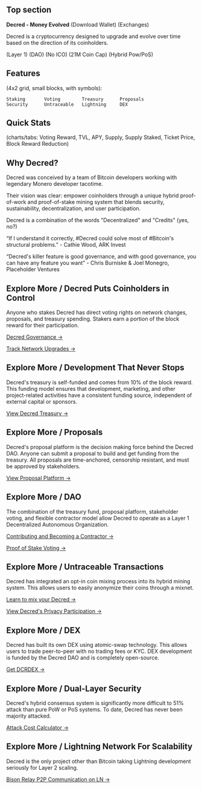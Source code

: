 ## Top section

**Decred - Money Evolved** (Download Wallet) (Exchanges)

Decred is a cryptocurrency designed to upgrade and evolve over time based on the direction of its coinholders.

(Layer 1) (DAO) (No ICO) (21M Coin Cap) (Hybrid Pow/PoS)


## Features

(4x2 grid, small blocks, with symbols):

```
Staking       Voting        Treasury      Proposals
Security      Untraceable   Lightning     DEX
```


## Quick Stats

(charts/tabs: Voting Reward, TVL, APY, Supply, Supply Staked, Ticket Price, Block Reward Reduction)


## Why Decred?

Decred was conceived by a team of Bitcoin developers working with legendary Monero developer tacotime.

Their vision was clear: empower coinholders through a unique hybrid proof-of-work and proof-of-stake mining system that blends security, sustainability, decentralization, and user participation.

Decred is a combination of the words "Decentralized" and "Credits" (yes, no?)

“If I understand it correctly, #Decred could solve most of #Bitcoin's structural problems.” - Cathie Wood, ARK Invest

“Decred's killer feature is good governance, and with good governance, you can have any feature you want” - Chris Burniske & Joel Monegro, Placeholder Ventures


## Explore More / Decred Puts Coinholders in Control

Anyone who stakes Decred has direct voting rights on network changes, proposals, and treasury spending. Stakers earn a portion of the block reward for their participation.

[Decred Governance ->](https://docs.decred.org/governance/overview/)

[Track Network Upgrades ->](https://voting.decred.org/)

## Explore More / Development That Never Stops

Decred's treasury is self-funded and comes from 10% of the block reward. This funding model ensures that development, marketing, and other project-related activities have a consistent funding source, independent of external capital or sponsors.

[View Decred Treasury ->](https://dcrdata.decred.org/treasury?chart=balance&zoom=knj8yxs0-lrfvxnk0&bin=month&txntype=tspend)

## Explore More / Proposals

Decred's proposal platform is the decision making force behind the Decred DAO. Anyone can submit a proposal to build and get funding from the treasury. All proposals are time-anchored, censorship resistant, and must be approved by stakeholders.

[View Proposal Platform ->](https://proposals.decred.org/?tab=approved)


## Explore More / DAO

The combination of the treasury fund, proposal platform, stakeholder voting, and flexible contractor model allow Decred to operate as a Layer 1 Decentralized Autonomous Organization.

[Contributing and Becoming a Contractor ->](https://docs.decred.org/contributing/overview/)

[Proof of Stake Voting ->](https://docs.decred.org/proof-of-stake/overview/)

## Explore More / Untraceable Transactions

Decred has integrated an opt-in coin mixing process into its hybrid mining system. This allows users to easily anonymize their coins through a mixnet.

[Learn to mix your Decred ->](https://docs.decred.org/privacy/cspp/overview/)

[View Decred's Privacy Participation ->](https://dcrdata.decred.org/charts?chart=coin-supply&zoom=ikd7pc00-ly52mtc0&bin=day&axis=time&visibility=true-true-true)


## Explore More / DEX

Decred has built its own DEX using atomic-swap technology. This allows users to trade peer-to-peer with no trading fees or KYC. DEX development is funded by the Decred DAO and is completely open-source.

[Get DCRDEX ->](https://dex.decred.org/)

## Explore More / Dual-Layer Security

Decred's hybrid consensus system is significantly more difficult to 51% attack than pure PoW or PoS systems. To date, Decred has never been majority attacked.

[Attack Cost Calculator ->](https://dcrdata.decred.org/attack-cost)


## Explore More / Lightning Network For Scalability

Decred is the only project other than Bitcoin taking Lightning development seriously for Layer 2 scaling. 

[Bison Relay P2P Communication on LN ->](https://bisonrelay.org/)
